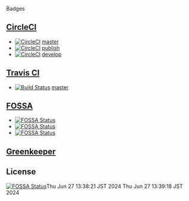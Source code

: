 Badges

## [CircleCI](https://circleci.com/)

- [![CircleCI](https://circleci.com/gh/F88/tst/tree/master.svg?style=svg)](https://circleci.com/gh/F88/tst/tree/master) [master](https://github.com/F88/tst/tree/master)
- [![CircleCI](https://circleci.com/gh/F88/tst/tree/publish.svg?style=svg)](https://circleci.com/gh/F88/tst/tree/publish) [publish](https://github.com/F88/tst/tree/publish)
- [![CircleCI](https://circleci.com/gh/F88/tst/tree/develop.svg?style=svg)](https://circleci.com/gh/F88/tst/tree/develop) [develop](https://github.com/F88/tst/tree/develop)

## [Travis CI](https://travis-ci.com/)

- [![Build Status](https://travis-ci.com/s6f/tst.svg?branch=master)](https://travis-ci.com/s6f/tst) [master](https://github.com/F88/tst/tree/master)


## [FOSSA](https://app.fossa.io/)

- [![FOSSA Status](https://app.fossa.io/api/projects/git%2Bgithub.com%2Fs6f%2Ftst.svg?type=shield)](https://app.fossa.io/projects/git%2Bgithub.com%2Fs6f%2Ftst?ref=badge_shield)
- [![FOSSA Status](https://app.fossa.io/api/projects/git%2Bgithub.com%2Fs6f%2Ftst.svg?type=small)](https://app.fossa.io/projects/git%2Bgithub.com%2Fs6f%2Ftst?ref=badge_small)
- [![FOSSA Status](https://app.fossa.io/api/projects/git%2Bgithub.com%2Fs6f%2Ftst.svg?type=large)](https://app.fossa.io/projects/git%2Bgithub.com%2Fs6f%2Ftst?ref=badge_large)


## [Greenkeeper](https://greenkeeper.io/)



## License
[![FOSSA Status](https://app.fossa.io/api/projects/git%2Bgithub.com%2Fs6f%2Ftst.svg?type=large)](https://app.fossa.io/projects/git%2Bgithub.com%2Fs6f%2Ftst?ref=badge_large)Thu Jun 27 13:38:21 JST 2024
Thu Jun 27 13:39:18 JST 2024
